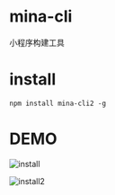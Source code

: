 # mina-cli
小程序构建工具

# install

```
npm install mina-cli2 -g
```


# DEMO

![install](http://p7inyv4vd.bkt.clouddn.com/1)

![install2](http://p7inyv4vd.bkt.clouddn.com/2)
